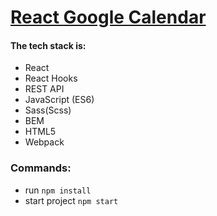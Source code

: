 # [React Google Calendar](https://google-calendar.netlify.app/)

#### The tech stack is:

- React
- React Hooks
- REST API
- JavaScript (ES6)
- Sass(Scss)
- BEM 
- HTML5
- Webpack



### Commands:
- run `npm install`
- start project `npm start`
